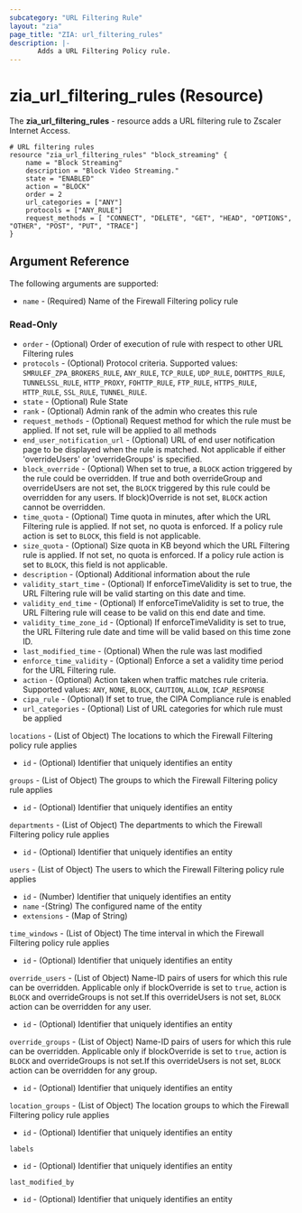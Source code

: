 ```yaml
---
subcategory: "URL Filtering Rule"
layout: "zia"
page_title: "ZIA: url_filtering_rules"
description: |-
       Adds a URL Filtering Policy rule.
---
```

# zia_url_filtering_rules (Resource)

The **zia_url_filtering_rules** - resource adds a URL filtering rule to Zscaler Internet Access.

```hcl
# URL filtering rules
resource "zia_url_filtering_rules" "block_streaming" {
    name = "Block Streaming"
    description = "Block Video Streaming."
    state = "ENABLED"
    action = "BLOCK"
    order = 2
    url_categories = ["ANY"]
    protocols = ["ANY_RULE"]
    request_methods = [ "CONNECT", "DELETE", "GET", "HEAD", "OPTIONS", "OTHER", "POST", "PUT", "TRACE"]
}
```

## Argument Reference

The following arguments are supported:

* `name` - (Required) Name of the Firewall Filtering policy rule

### Read-Only

* `order` - (Optional) Order of execution of rule with respect to other URL Filtering rules
* `protocols` - (Optional) Protocol criteria. Supported values: `SMRULEF_ZPA_BROKERS_RULE`, `ANY_RULE`, `TCP_RULE`, `UDP_RULE`, `DOHTTPS_RULE`, `TUNNELSSL_RULE`, `HTTP_PROXY`, `FOHTTP_RULE`, `FTP_RULE`, `HTTPS_RULE`, `HTTP_RULE`, `SSL_RULE`, `TUNNEL_RULE`.
* `state` - (Optional) Rule State
* `rank` - (Optional) Admin rank of the admin who creates this rule
* `request_methods` - (Optional) Request method for which the rule must be applied. If not set, rule will be applied to all methods
* `end_user_notification_url` - (Optional) URL of end user notification page to be displayed when the rule is matched. Not applicable if either 'overrideUsers' or 'overrideGroups' is specified.
* `block_override` - (Optional) When set to true, a `BLOCK` action triggered by the rule could be overridden. If true and both overrideGroup and overrideUsers are not set, the `BLOCK` triggered by this rule could be overridden for any users. If block)Override is not set, `BLOCK` action cannot be overridden.
* `time_quota` - (Optional) Time quota in minutes, after which the URL Filtering rule is applied. If not set, no quota is enforced. If a policy rule action is set to `BLOCK`, this field is not applicable.
* `size_quota` - (Optional) Size quota in KB beyond which the URL Filtering rule is applied. If not set, no quota is enforced. If a policy rule action is set to `BLOCK`, this field is not applicable.
* `description` - (Optional) Additional information about the rule
* `validity_start_time` - (Optional) If enforceTimeValidity is set to true, the URL Filtering rule will be valid starting on this date and time.
* `validity_end_time` - (Optional) If enforceTimeValidity is set to true, the URL Filtering rule will cease to be valid on this end date and time.
* `validity_time_zone_id` - (Optional) If enforceTimeValidity is set to true, the URL Filtering rule date and time will be valid based on this time zone ID.
* `last_modified_time` - (Optional) When the rule was last modified
* `enforce_time_validity` - (Optional) Enforce a set a validity time period for the URL Filtering rule.
* `action` - (Optional) Action taken when traffic matches rule criteria. Supported values: `ANY`, `NONE`, `BLOCK`, `CAUTION`, `ALLOW`, `ICAP_RESPONSE`
* `cipa_rule` - (Optional) If set to true, the CIPA Compliance rule is enabled
* `url_categories` - (Optional) List of URL categories for which rule must be applied

`locations` - (List of Object) The locations to which the Firewall Filtering policy rule applies

* `id` - (Optional) Identifier that uniquely identifies an entity

`groups` - (List of Object) The groups to which the Firewall Filtering policy rule applies

* `id` - (Optional) Identifier that uniquely identifies an entity

`departments` - (List of Object) The departments to which the Firewall Filtering policy rule applies

* `id` - (Optional) Identifier that uniquely identifies an entity

`users` - (List of Object) The users to which the Firewall Filtering policy rule applies

* `id` - (Number) Identifier that uniquely identifies an entity
* `name` -(String) The configured name of the entity
* `extensions` - (Map of String)

`time_windows` - (List of Object) The time interval in which the Firewall Filtering policy rule applies

* `id` - (Optional) Identifier that uniquely identifies an entity

`override_users` - (List of Object) Name-ID pairs of users for which this rule can be overridden. Applicable only if blockOverride is set to `true`, action is `BLOCK` and overrideGroups is not set.If this overrideUsers is not set, `BLOCK` action can be overridden for any user.

* `id` - (Optional) Identifier that uniquely identifies an entity

`override_groups` - (List of Object) Name-ID pairs of users for which this rule can be overridden. Applicable only if blockOverride is set to `true`, action is `BLOCK` and overrideGroups is not set.If this overrideUsers is not set, `BLOCK` action can be overridden for any group.

* `id` - (Optional) Identifier that uniquely identifies an entity

`location_groups` - (List of Object) The location groups to which the Firewall Filtering policy rule applies

* `id` - (Optional) Identifier that uniquely identifies an entity

`labels`

* `id` - (Optional) Identifier that uniquely identifies an entity

`last_modified_by`

* `id` - (Optional) Identifier that uniquely identifies an entity

